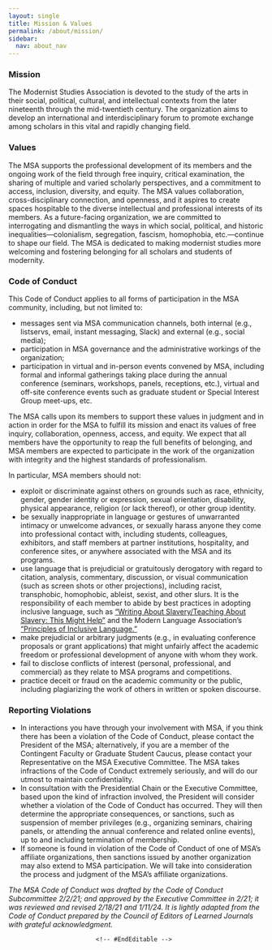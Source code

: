 ```yaml
---
layout: single
title: Mission & Values
permalink: /about/mission/
sidebar:
  nav: about_nav
---
```


<h3>Mission</h3>
<p>The Modernist Studies Association is devoted to the study of the arts in their social, political, cultural, and intellectual contexts from the later nineteenth through the mid-twentieth century. The organization aims to develop an international and interdisciplinary forum to promote exchange among scholars in this vital and rapidly changing field.</p>
<h3>Values</h3>
<p>The MSA supports the professional development of its members and the ongoing work of the field through free inquiry, critical examination, the sharing of multiple and varied scholarly perspectives, and a commitment to access, inclusion, diversity, and equity. The MSA values collaboration, cross-disciplinary connection, and openness, and it aspires to create spaces hospitable to the diverse intellectual and professional interests of its members. As a future-facing organization, we are committed to interrogating and dismantling the ways in which social, political, and historic inequalities—colonialism, segregation, fascism, homophobia, etc.—continue to shape our field. The MSA is dedicated to making modernist studies more welcoming and fostering belonging for all scholars and students of modernity. </p>
<h3>Code of Conduct</h3>
<p>This Code of Conduct applies to all forms of participation in the MSA community, including, but not limited to:</p>
<ul>
	<li> messages sent via MSA communication channels, both internal (e.g., listservs, email, instant messaging, Slack) and external (e.g., social media);</li>
	<li> participation in MSA governance and the administrative workings of the organization;</li>
	<li> participation in virtual and in-person events convened by MSA, including formal and informal gatherings taking place during the annual conference (seminars, workshops, panels, receptions, etc.), virtual and off-site conference events such as graduate student or Special Interest Group meet-ups, etc.</li>                                
</ul>

<p>The MSA calls upon its members to support these values in judgment and in action in order for the MSA to fulfill its mission and enact its values of free inquiry, collaboration, openness, access, and equity. We expect that all members have the opportunity to reap the full benefits of belonging, and MSA members are expected to participate in the work of the organization with integrity and the highest standards of professionalism.</p>
<p>In particular, MSA members should not:</p>

<ul>
	<li>exploit or discriminate against others on grounds such as race, ethnicity, gender, gender identity or expression, sexual orientation, disability, physical appearance, religion (or lack thereof), or other group identity.</li>
	<li>be sexually inappropriate in language or gestures of unwarranted intimacy or unwelcome advances, or sexually harass anyone they come into professional contact with, including students, colleagues, exhibitors, and staff members at partner institutions, hospitality, and conference sites, or anywhere associated with the MSA and its programs.</li>
	<li>use language that is prejudicial or gratuitously derogatory with regard to citation, analysis, commentary, discussion, or visual communication (such as screen shots or other projections), including racist, transphobic, homophobic, ableist, sexist, and other slurs. It is the responsibility of each member to abide by best practices in adopting inclusive language, such as <a href="https://docs.google.com/document/d/1A4TEdDgYslX-hlKezLodMIM71My3KTN0zxRv0IQTOQs/mobilebasic">“Writing About Slavery/Teaching About Slavery: This Might Help”</a> and the Modern Language Association’s <a href="https://mlahandbookplus.org/books/book/5/chapter-abstract/57053/Principles-of-Inclusive-Language?redirectedFrom=fulltext">“Principles of Inclusive Language.”</a></li> 
	<li>make prejudicial or arbitrary judgments (e.g., in evaluating conference proposals or grant applications) that might unfairly affect the academic freedom or professional development of anyone with whom they work. </li>
	<li>fail to disclose conflicts of interest (personal, professional, and commercial) as they relate to MSA programs and competitions.</li>
	<li>practice deceit or fraud on the academic community or the public, including plagiarizing the work of others in written or spoken discourse.</li>
</ul>

<h3>Reporting Violations</h3>
<ul>
	<li>In interactions you have through your involvement with MSA, if you think there has been a violation of the Code of Conduct, please contact the President of the MSA; alternatively, if you are a member of the Contingent Faculty or Graduate Student Caucus, please contact your Representative on the MSA Executive Committee. The MSA takes infractions of the Code of Conduct extremely seriously, and will do our utmost to maintain confidentiality.</li>
	<li>In consultation with the Presidential Chain or the Executive Committee, based upon the kind of infraction involved, the President will consider whether a violation of the Code of Conduct has occurred. They will then determine the appropriate consequences, or sanctions, such as suspension of member privileges (e.g., organizing seminars, chairing panels, or attending the annual conference and related online events), up to and including termination of membership.</li>
	<li>If someone is found in violation of the Code of Conduct of one of MSA’s affiliate organizations, then sanctions issued by another organization may also extend to MSA participation. We will take into consideration the process and judgment of the MSA’s affiliate organizations. </li>
</ul>
<p><i>The MSA Code of Conduct was drafted by the Code of Conduct Subcommittee 2/2/21; and approved by the Executive Committee in 2/21; it was reviewed and revised 2/18/21 and 1/11/24. It is lightly adapted from the Code of Conduct prepared by the Council of Editors of Learned Journals with grateful acknowledgment.</i></p>

                            <!-- #EndEditable -->